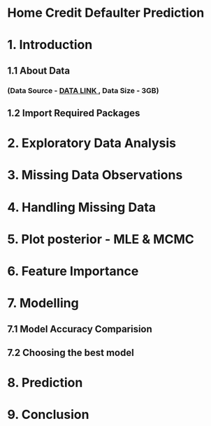 
# Home Credit Defaulter Prediction
# 1. Introduction
## 1.1 About Data 
### (Data Source - <a href="https://www.kaggle.com/c/home-credit-default-risk/data">DATA LINK </a> , Data Size - 3GB)
## 1.2 Import Required Packages
# 2. Exploratory Data Analysis
# 3. Missing Data Observations
# 4. Handling Missing Data
# 5. Plot posterior - MLE & MCMC
# 6. Feature Importance
# 7. Modelling
## 7.1 Model Accuracy Comparision
## 7.2 Choosing the best model
# 8. Prediction
# 9. Conclusion
